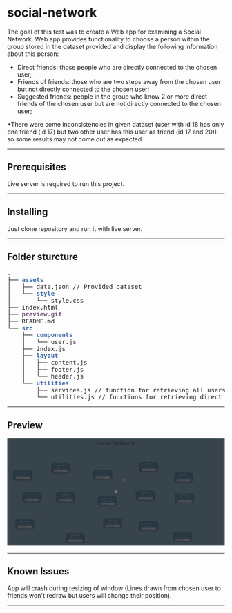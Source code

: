 # social-network
The goal of this test was to create a Web app for examining a Social Network. Web app provides functionality to choose a person within the group stored in the dataset provided and display the following information about this person:

* Direct friends: those people who are directly connected to the chosen user;<br>
* Friends of friends: those who are two steps away from the chosen user but not directly connected to the chosen user;<br>
* Suggested friends: people in the group who know 2 or more direct friends of the chosen user but are not directly connected to the chosen user;

*There were some inconsistencies in given dataset (user with id 18 has only one friend (id 17) but two other user has this user as friend (id 17 and 20)) so some results may not come out as expected.
___
## Prerequisites
Live server is required to run this project.
___
## Installing
Just clone repository and run it with live server.
___
## Folder sturcture
<pre><font color="#3465A4"><b>.</b></font>
├── <font color="#3465A4"><b>assets</b></font>
│   ├── data.json // Provided dataset
│   └── <font color="#3465A4"><b>style</b></font>
│       └── style.css
├── index.html
├── <font color="#75507B"><b>preview.gif</b></font>
├── README.md
└── <font color="#3465A4"><b>src</b></font>
    ├── <font color="#3465A4"><b>components</b></font>
    │   └── user.js
    ├── index.js
    ├── <font color="#3465A4"><b>layout</b></font>
    │   ├── content.js
    │   ├── footer.js
    │   └── header.js
    └── <font color="#3465A4"><b>utilities</b></font>
        ├── services.js // function for retrieving all users 
        └── utilities.js // functions for retrieving direct friends, friends of friends and suggested friends.
</pre>
___
## Preview 
![](preview.gif)
___
## Known Issues 
App will crash during resizing of window (Lines drawn from chosen user to friends won't redraw but users will change their position).
___
